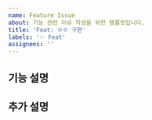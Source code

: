 ```yaml
---
name: Feature Issue
about: 기능 관련 이슈 작성을 위한 템플릿입니다.
title: 'Feat: ㅇㅇ 구현'
labels: '✨ Feat'
assignees: ''
---
```

<!-- 🔥 다음 양식으로 제목을 작성해주세요 : Feat: OO 구현 -->
<!-- "여기에 작성하세요" 는 지우고 작성하세요 🙏🏻 -->

## 기능 설명
<!-- 추가하는 기능에 대한 간략한 설명을 적어주세요 -->

## 추가 설명
<!-- 기능 구현을 위해 해야 할 일들을 세세하게 작성합니다. -->
<!-- 데이터 전송 시 data 값을 제대로 반환하는 지 확인 -->
